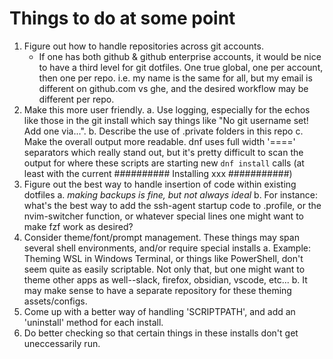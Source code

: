 # Things to do at some point
1. Figure out how to handle repositories across git accounts.
	- If one has both github & github enterprise accounts, it would be nice to have a third level for git dotfiles. One true global, one per account, then one per repo. i.e. my name is the same for all, but my email is different on github.com vs ghe, and the desired workflow may be different per repo.
2. Make this more user friendly.
	a. Use logging, especially for the echos like those in the git install which say things like "No git username set! Add one via...".
	b. Describe the use of <file>.private folders in this repo
	c. Make the overall output more readable. dnf uses full width '====' separators which really stand out, but it's pretty difficult to scan the output for where these scripts are starting new `dnf install` calls (at least with the current ########## Installing xxx ###########)
3. Figure out the best way to handle insertion of code within existing dotfiles
	a. _making backups is fine, but not always ideal_
	b. For instance: what's the best way to add the ssh-agent startup code to .profile, or the nvim-switcher function, or whatever special lines one might want to make fzf work as desired?
4. Consider theme/font/prompt management. These things may span several shell environments, and/or require special installs
	a. Example: Theming WSL in Windows Terminal, or things like PowerShell, don't seem quite as easily scriptable. Not only that, but one might want to theme other apps as well--slack, firefox, obsidian, vscode, etc...
	b. It may make sense to have a separate repository for these theming assets/configs.
5. Come up with a better way of handling 'SCRIPTPATH', and add an 'uninstall' method for each install.
6. Do better checking so that certain things in these installs don't get uneccessarily run.
